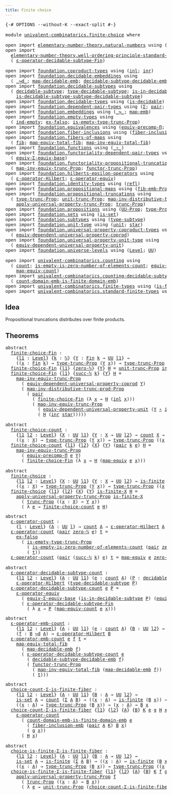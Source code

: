 ```yaml
---
title: Finite choice
---
```


<pre class="Agda"><a id="39" class="Symbol">{-#</a> <a id="43" class="Keyword">OPTIONS</a> <a id="51" class="Pragma">--without-K</a> <a id="63" class="Pragma">--exact-split</a> <a id="77" class="Symbol">#-}</a>

<a id="82" class="Keyword">module</a> <a id="89" href="univalent-combinatorics.finite-choice.html" class="Module">univalent-combinatorics.finite-choice</a> <a id="127" class="Keyword">where</a>

<a id="134" class="Keyword">open</a> <a id="139" class="Keyword">import</a> <a id="146" href="elementary-number-theory.natural-numbers.html" class="Module">elementary-number-theory.natural-numbers</a> <a id="187" class="Keyword">using</a> <a id="193" class="Symbol">(</a><a id="194" href="elementary-number-theory.natural-numbers.html#1444" class="Datatype">ℕ</a><a id="195" class="Symbol">;</a> <a id="197" href="elementary-number-theory.natural-numbers.html#1465" class="InductiveConstructor">zero-ℕ</a><a id="203" class="Symbol">;</a> <a id="205" href="elementary-number-theory.natural-numbers.html#1478" class="InductiveConstructor">succ-ℕ</a><a id="211" class="Symbol">)</a>
<a id="213" class="Keyword">open</a> <a id="218" class="Keyword">import</a>
  <a id="227" href="elementary-number-theory.well-ordering-principle-standard-finite-types.html" class="Module">elementary-number-theory.well-ordering-principle-standard-finite-types</a> <a id="298" class="Keyword">using</a>
  <a id="306" class="Symbol">(</a> <a id="308" href="elementary-number-theory.well-ordering-principle-standard-finite-types.html#8073" class="Function">ε-operator-decidable-subtype-Fin</a><a id="340" class="Symbol">)</a>

<a id="343" class="Keyword">open</a> <a id="348" class="Keyword">import</a> <a id="355" href="foundation.coproduct-types.html" class="Module">foundation.coproduct-types</a> <a id="382" class="Keyword">using</a> <a id="388" class="Symbol">(</a><a id="389" href="foundation.coproduct-types.html#1239" class="InductiveConstructor">inl</a><a id="392" class="Symbol">;</a> <a id="394" href="foundation.coproduct-types.html#1262" class="InductiveConstructor">inr</a><a id="397" class="Symbol">)</a>
<a id="399" class="Keyword">open</a> <a id="404" class="Keyword">import</a> <a id="411" href="foundation.decidable-embeddings.html" class="Module">foundation.decidable-embeddings</a> <a id="443" class="Keyword">using</a>
  <a id="451" class="Symbol">(</a> <a id="453" href="foundation.decidable-embeddings.html#3766" class="Function Operator">_↪d_</a><a id="457" class="Symbol">;</a> <a id="459" href="foundation.decidable-embeddings.html#3867" class="Function">map-decidable-emb</a><a id="476" class="Symbol">;</a> <a id="478" href="foundation.decidable-embeddings.html#6105" class="Function">decidable-subtype-decidable-emb</a><a id="509" class="Symbol">)</a>
<a id="511" class="Keyword">open</a> <a id="516" class="Keyword">import</a> <a id="523" href="foundation.decidable-subtypes.html" class="Module">foundation.decidable-subtypes</a> <a id="553" class="Keyword">using</a>
  <a id="561" class="Symbol">(</a> <a id="563" href="foundation.decidable-subtypes.html#1349" class="Function">decidable-subtype</a><a id="580" class="Symbol">;</a> <a id="582" href="foundation.decidable-subtypes.html#2337" class="Function">type-decidable-subtype</a><a id="604" class="Symbol">;</a> <a id="606" href="foundation.decidable-subtypes.html#1916" class="Function">is-in-decidable-subtype</a><a id="629" class="Symbol">;</a>
    <a id="635" href="foundation.decidable-subtypes.html#1717" class="Function">is-decidable-subtype-subtype-decidable-subtype</a><a id="681" class="Symbol">)</a>
<a id="683" class="Keyword">open</a> <a id="688" class="Keyword">import</a> <a id="695" href="foundation.decidable-types.html" class="Module">foundation.decidable-types</a> <a id="722" class="Keyword">using</a> <a id="728" class="Symbol">(</a><a id="729" href="foundation.decidable-types.html#1905" class="Function">is-decidable</a><a id="741" class="Symbol">)</a>
<a id="743" class="Keyword">open</a> <a id="748" class="Keyword">import</a> <a id="755" href="foundation.dependent-pair-types.html" class="Module">foundation.dependent-pair-types</a> <a id="787" class="Keyword">using</a> <a id="793" class="Symbol">(</a><a id="794" href="foundation-core.dependent-pair-types.html#502" class="Record">Σ</a><a id="795" class="Symbol">;</a> <a id="797" href="foundation-core.dependent-pair-types.html#575" class="InductiveConstructor">pair</a><a id="801" class="Symbol">;</a> <a id="803" href="foundation-core.dependent-pair-types.html#592" class="Field">pr1</a><a id="806" class="Symbol">;</a> <a id="808" href="foundation-core.dependent-pair-types.html#604" class="Field">pr2</a><a id="811" class="Symbol">)</a>
<a id="813" class="Keyword">open</a> <a id="818" class="Keyword">import</a> <a id="825" href="foundation.embeddings.html" class="Module">foundation.embeddings</a> <a id="847" class="Keyword">using</a> <a id="853" class="Symbol">(</a><a id="854" href="foundation-core.embeddings.html#1062" class="Function Operator">_↪_</a><a id="857" class="Symbol">;</a> <a id="859" href="foundation-core.embeddings.html#1205" class="Function">map-emb</a><a id="866" class="Symbol">)</a>
<a id="868" class="Keyword">open</a> <a id="873" class="Keyword">import</a> <a id="880" href="foundation.empty-types.html" class="Module">foundation.empty-types</a> <a id="903" class="Keyword">using</a>
  <a id="911" class="Symbol">(</a> <a id="913" href="foundation-core.empty-types.html#1068" class="Function">ind-empty</a><a id="922" class="Symbol">;</a> <a id="924" href="foundation-core.empty-types.html#1147" class="Function">ex-falso</a><a id="932" class="Symbol">;</a> <a id="934" href="foundation.empty-types.html#2073" class="Function">is-empty-type-trunc-Prop</a><a id="958" class="Symbol">)</a>
<a id="960" class="Keyword">open</a> <a id="965" class="Keyword">import</a> <a id="972" href="foundation.equivalences.html" class="Module">foundation.equivalences</a> <a id="996" class="Keyword">using</a> <a id="1002" class="Symbol">(</a><a id="1003" href="foundation.equivalences.html#7302" class="Function">equiv-precomp-Π</a><a id="1018" class="Symbol">;</a> <a id="1020" href="foundation-core.equivalences.html#1807" class="Function">map-equiv</a><a id="1029" class="Symbol">)</a>
<a id="1031" class="Keyword">open</a> <a id="1036" class="Keyword">import</a> <a id="1043" href="foundation.fiber-inclusions.html" class="Module">foundation.fiber-inclusions</a> <a id="1071" class="Keyword">using</a> <a id="1077" class="Symbol">(</a><a id="1078" href="foundation.fiber-inclusions.html#4045" class="Function">fiber-inclusion-emb</a><a id="1097" class="Symbol">)</a>
<a id="1099" class="Keyword">open</a> <a id="1104" class="Keyword">import</a> <a id="1111" href="foundation.fibers-of-maps.html" class="Module">foundation.fibers-of-maps</a> <a id="1137" class="Keyword">using</a>
  <a id="1145" class="Symbol">(</a> <a id="1147" href="foundation-core.fibers-of-maps.html#928" class="Function">fib</a><a id="1150" class="Symbol">;</a> <a id="1152" href="foundation-core.fibers-of-maps.html#4176" class="Function">map-equiv-total-fib</a><a id="1171" class="Symbol">;</a> <a id="1173" href="foundation-core.fibers-of-maps.html#4376" class="Function">map-inv-equiv-total-fib</a><a id="1196" class="Symbol">)</a>
<a id="1198" class="Keyword">open</a> <a id="1203" class="Keyword">import</a> <a id="1210" href="foundation.functions.html" class="Module">foundation.functions</a> <a id="1231" class="Keyword">using</a> <a id="1237" class="Symbol">(</a><a id="1238" href="foundation-core.functions.html#407" class="Function Operator">_∘_</a><a id="1241" class="Symbol">)</a>
<a id="1243" class="Keyword">open</a> <a id="1248" class="Keyword">import</a> <a id="1255" href="foundation.functoriality-dependent-pair-types.html" class="Module">foundation.functoriality-dependent-pair-types</a> <a id="1301" class="Keyword">using</a>
  <a id="1309" class="Symbol">(</a> <a id="1311" href="foundation-core.functoriality-dependent-pair-types.html#9501" class="Function">equiv-Σ-equiv-base</a><a id="1329" class="Symbol">)</a>
<a id="1331" class="Keyword">open</a> <a id="1336" class="Keyword">import</a> <a id="1343" href="foundation.functoriality-propositional-truncation.html" class="Module">foundation.functoriality-propositional-truncation</a> <a id="1393" class="Keyword">using</a>
  <a id="1401" class="Symbol">(</a> <a id="1403" href="foundation.functoriality-propositional-truncation.html#3489" class="Function">map-inv-equiv-trunc-Prop</a><a id="1427" class="Symbol">;</a> <a id="1429" href="foundation.functoriality-propositional-truncation.html#1451" class="Function">functor-trunc-Prop</a><a id="1447" class="Symbol">)</a>
<a id="1449" class="Keyword">open</a> <a id="1454" class="Keyword">import</a> <a id="1461" href="foundation.hilberts-epsilon-operators.html" class="Module">foundation.hilberts-epsilon-operators</a> <a id="1499" class="Keyword">using</a>
  <a id="1507" class="Symbol">(</a> <a id="1509" href="foundation.hilberts-epsilon-operators.html#679" class="Function">ε-operator-Hilbert</a><a id="1527" class="Symbol">;</a> <a id="1529" href="foundation.hilberts-epsilon-operators.html#875" class="Function">ε-operator-equiv</a><a id="1545" class="Symbol">)</a>
<a id="1547" class="Keyword">open</a> <a id="1552" class="Keyword">import</a> <a id="1559" href="foundation.identity-types.html" class="Module">foundation.identity-types</a> <a id="1585" class="Keyword">using</a> <a id="1591" class="Symbol">(</a><a id="1592" href="foundation-core.identity-types.html#694" class="InductiveConstructor">refl</a><a id="1596" class="Symbol">)</a>
<a id="1598" class="Keyword">open</a> <a id="1603" class="Keyword">import</a> <a id="1610" href="foundation.propositional-maps.html" class="Module">foundation.propositional-maps</a> <a id="1640" class="Keyword">using</a> <a id="1646" class="Symbol">(</a><a id="1647" href="foundation-core.propositional-maps.html#2460" class="Function">fib-emb-Prop</a><a id="1659" class="Symbol">)</a>
<a id="1661" class="Keyword">open</a> <a id="1666" class="Keyword">import</a> <a id="1673" href="foundation.propositional-truncations.html" class="Module">foundation.propositional-truncations</a> <a id="1710" class="Keyword">using</a>
  <a id="1718" class="Symbol">(</a> <a id="1720" href="foundation.propositional-truncations.html#2012" class="Function">type-trunc-Prop</a><a id="1735" class="Symbol">;</a> <a id="1737" href="foundation.propositional-truncations.html#2096" class="Function">unit-trunc-Prop</a><a id="1752" class="Symbol">;</a> <a id="1754" href="foundation.propositional-truncations.html#9561" class="Function">map-inv-distributive-trunc-prod-Prop</a><a id="1790" class="Symbol">;</a>
    <a id="1796" href="foundation.propositional-truncations.html#5581" class="Function">apply-universal-property-trunc-Prop</a><a id="1831" class="Symbol">;</a> <a id="1833" href="foundation.propositional-truncations.html#2510" class="Function">trunc-Prop</a><a id="1843" class="Symbol">)</a>
<a id="1845" class="Keyword">open</a> <a id="1850" class="Keyword">import</a> <a id="1857" href="foundation.propositions.html" class="Module">foundation.propositions</a> <a id="1881" class="Keyword">using</a> <a id="1887" class="Symbol">(</a><a id="1888" href="foundation-core.propositions.html#1322" class="Function">UU-Prop</a><a id="1895" class="Symbol">;</a> <a id="1897" href="foundation-core.propositions.html#1424" class="Function">type-Prop</a><a id="1906" class="Symbol">)</a>
<a id="1908" class="Keyword">open</a> <a id="1913" class="Keyword">import</a> <a id="1920" href="foundation.sets.html" class="Module">foundation.sets</a> <a id="1936" class="Keyword">using</a> <a id="1942" class="Symbol">(</a><a id="1943" href="foundation-core.sets.html#1099" class="Function">is-set</a><a id="1949" class="Symbol">)</a>
<a id="1951" class="Keyword">open</a> <a id="1956" class="Keyword">import</a> <a id="1963" href="foundation.subtypes.html" class="Module">foundation.subtypes</a> <a id="1983" class="Keyword">using</a> <a id="1989" class="Symbol">(</a><a id="1990" href="foundation-core.subtypes.html#2541" class="Function">type-subtype</a><a id="2002" class="Symbol">)</a>
<a id="2004" class="Keyword">open</a> <a id="2009" class="Keyword">import</a> <a id="2016" href="foundation.unit-type.html" class="Module">foundation.unit-type</a> <a id="2037" class="Keyword">using</a> <a id="2043" class="Symbol">(</a><a id="2044" href="foundation.unit-type.html#975" class="Datatype">unit</a><a id="2048" class="Symbol">;</a> <a id="2050" href="foundation.unit-type.html#999" class="InductiveConstructor">star</a><a id="2054" class="Symbol">)</a>
<a id="2056" class="Keyword">open</a> <a id="2061" class="Keyword">import</a> <a id="2068" href="foundation.universal-property-coproduct-types.html" class="Module">foundation.universal-property-coproduct-types</a> <a id="2114" class="Keyword">using</a>
  <a id="2122" class="Symbol">(</a> <a id="2124" href="foundation.universal-property-coproduct-types.html#1636" class="Function">equiv-dependent-universal-property-coprod</a><a id="2165" class="Symbol">)</a>
<a id="2167" class="Keyword">open</a> <a id="2172" class="Keyword">import</a> <a id="2179" href="foundation.universal-property-unit-type.html" class="Module">foundation.universal-property-unit-type</a> <a id="2219" class="Keyword">using</a>
  <a id="2227" class="Symbol">(</a> <a id="2229" href="foundation.universal-property-unit-type.html#1728" class="Function">equiv-dependent-universal-property-unit</a><a id="2268" class="Symbol">)</a>
<a id="2270" class="Keyword">open</a> <a id="2275" class="Keyword">import</a> <a id="2282" href="foundation.universe-levels.html" class="Module">foundation.universe-levels</a> <a id="2309" class="Keyword">using</a> <a id="2315" class="Symbol">(</a><a id="2316" href="Agda.Primitive.html#597" class="Postulate">Level</a><a id="2321" class="Symbol">;</a> <a id="2323" href="foundation-core.universe-levels.html#222" class="Primitive">UU</a><a id="2325" class="Symbol">)</a>

<a id="2328" class="Keyword">open</a> <a id="2333" class="Keyword">import</a> <a id="2340" href="univalent-combinatorics.counting.html" class="Module">univalent-combinatorics.counting</a> <a id="2373" class="Keyword">using</a>
  <a id="2381" class="Symbol">(</a> <a id="2383" href="univalent-combinatorics.counting.html#1759" class="Function">count</a><a id="2388" class="Symbol">;</a> <a id="2390" href="univalent-combinatorics.counting.html#3739" class="Function">is-empty-is-zero-number-of-elements-count</a><a id="2431" class="Symbol">;</a> <a id="2433" href="univalent-combinatorics.counting.html#1956" class="Function">equiv-count</a><a id="2444" class="Symbol">;</a>
    <a id="2450" href="univalent-combinatorics.counting.html#2030" class="Function">map-equiv-count</a><a id="2465" class="Symbol">)</a>
<a id="2467" class="Keyword">open</a> <a id="2472" class="Keyword">import</a> <a id="2479" href="univalent-combinatorics.counting-decidable-subtypes.html" class="Module">univalent-combinatorics.counting-decidable-subtypes</a> <a id="2531" class="Keyword">using</a>
  <a id="2539" class="Symbol">(</a> <a id="2541" href="univalent-combinatorics.counting-decidable-subtypes.html#6606" class="Function">count-domain-emb-is-finite-domain-emb</a><a id="2578" class="Symbol">)</a>
<a id="2580" class="Keyword">open</a> <a id="2585" class="Keyword">import</a> <a id="2592" href="univalent-combinatorics.finite-types.html" class="Module">univalent-combinatorics.finite-types</a> <a id="2629" class="Keyword">using</a> <a id="2635" class="Symbol">(</a><a id="2636" href="univalent-combinatorics.finite-types.html#3664" class="Function">is-finite</a><a id="2645" class="Symbol">)</a>
<a id="2647" class="Keyword">open</a> <a id="2652" class="Keyword">import</a> <a id="2659" href="univalent-combinatorics.standard-finite-types.html" class="Module">univalent-combinatorics.standard-finite-types</a> <a id="2705" class="Keyword">using</a> <a id="2711" class="Symbol">(</a><a id="2712" href="univalent-combinatorics.standard-finite-types.html#2085" class="Function">Fin</a><a id="2715" class="Symbol">;</a> <a id="2717" href="univalent-combinatorics.standard-finite-types.html#7019" class="Function">zero-Fin</a><a id="2725" class="Symbol">)</a>
</pre>
## Idea

Propositional truncations distributes over finite products.

## Theorems

<pre class="Agda"><a id="2823" class="Keyword">abstract</a>
  <a id="finite-choice-Fin"></a><a id="2834" href="univalent-combinatorics.finite-choice.html#2834" class="Function">finite-choice-Fin</a> <a id="2852" class="Symbol">:</a>
    <a id="2858" class="Symbol">{</a><a id="2859" href="univalent-combinatorics.finite-choice.html#2859" class="Bound">l1</a> <a id="2862" class="Symbol">:</a> <a id="2864" href="Agda.Primitive.html#597" class="Postulate">Level</a><a id="2869" class="Symbol">}</a> <a id="2871" class="Symbol">{</a><a id="2872" href="univalent-combinatorics.finite-choice.html#2872" class="Bound">k</a> <a id="2874" class="Symbol">:</a> <a id="2876" href="elementary-number-theory.natural-numbers.html#1444" class="Datatype">ℕ</a><a id="2877" class="Symbol">}</a> <a id="2879" class="Symbol">{</a><a id="2880" href="univalent-combinatorics.finite-choice.html#2880" class="Bound">Y</a> <a id="2882" class="Symbol">:</a> <a id="2884" href="univalent-combinatorics.standard-finite-types.html#2085" class="Function">Fin</a> <a id="2888" href="univalent-combinatorics.finite-choice.html#2872" class="Bound">k</a> <a id="2890" class="Symbol">→</a> <a id="2892" href="foundation-core.universe-levels.html#222" class="Primitive">UU</a> <a id="2895" href="univalent-combinatorics.finite-choice.html#2859" class="Bound">l1</a><a id="2897" class="Symbol">}</a> <a id="2899" class="Symbol">→</a>
    <a id="2905" class="Symbol">((</a><a id="2907" href="univalent-combinatorics.finite-choice.html#2907" class="Bound">x</a> <a id="2909" class="Symbol">:</a> <a id="2911" href="univalent-combinatorics.standard-finite-types.html#2085" class="Function">Fin</a> <a id="2915" href="univalent-combinatorics.finite-choice.html#2872" class="Bound">k</a><a id="2916" class="Symbol">)</a> <a id="2918" class="Symbol">→</a> <a id="2920" href="foundation.propositional-truncations.html#2012" class="Function">type-trunc-Prop</a> <a id="2936" class="Symbol">(</a><a id="2937" href="univalent-combinatorics.finite-choice.html#2880" class="Bound">Y</a> <a id="2939" href="univalent-combinatorics.finite-choice.html#2907" class="Bound">x</a><a id="2940" class="Symbol">))</a> <a id="2943" class="Symbol">→</a> <a id="2945" href="foundation.propositional-truncations.html#2012" class="Function">type-trunc-Prop</a> <a id="2961" class="Symbol">((</a><a id="2963" href="univalent-combinatorics.finite-choice.html#2963" class="Bound">x</a> <a id="2965" class="Symbol">:</a> <a id="2967" href="univalent-combinatorics.standard-finite-types.html#2085" class="Function">Fin</a> <a id="2971" href="univalent-combinatorics.finite-choice.html#2872" class="Bound">k</a><a id="2972" class="Symbol">)</a> <a id="2974" class="Symbol">→</a> <a id="2976" href="univalent-combinatorics.finite-choice.html#2880" class="Bound">Y</a> <a id="2978" href="univalent-combinatorics.finite-choice.html#2963" class="Bound">x</a><a id="2979" class="Symbol">)</a>
  <a id="2983" href="univalent-combinatorics.finite-choice.html#2834" class="Function">finite-choice-Fin</a> <a id="3001" class="Symbol">{</a><a id="3002" href="univalent-combinatorics.finite-choice.html#3002" class="Bound">l1</a><a id="3004" class="Symbol">}</a> <a id="3006" class="Symbol">{</a><a id="3007" href="elementary-number-theory.natural-numbers.html#1465" class="InductiveConstructor">zero-ℕ</a><a id="3013" class="Symbol">}</a> <a id="3015" class="Symbol">{</a><a id="3016" href="univalent-combinatorics.finite-choice.html#3016" class="Bound">Y</a><a id="3017" class="Symbol">}</a> <a id="3019" href="univalent-combinatorics.finite-choice.html#3019" class="Bound">H</a> <a id="3021" class="Symbol">=</a> <a id="3023" href="foundation.propositional-truncations.html#2096" class="Function">unit-trunc-Prop</a> <a id="3039" href="foundation-core.empty-types.html#1068" class="Function">ind-empty</a>
  <a id="3051" href="univalent-combinatorics.finite-choice.html#2834" class="Function">finite-choice-Fin</a> <a id="3069" class="Symbol">{</a><a id="3070" href="univalent-combinatorics.finite-choice.html#3070" class="Bound">l1</a><a id="3072" class="Symbol">}</a> <a id="3074" class="Symbol">{</a><a id="3075" href="elementary-number-theory.natural-numbers.html#1478" class="InductiveConstructor">succ-ℕ</a> <a id="3082" href="univalent-combinatorics.finite-choice.html#3082" class="Bound">k</a><a id="3083" class="Symbol">}</a> <a id="3085" class="Symbol">{</a><a id="3086" href="univalent-combinatorics.finite-choice.html#3086" class="Bound">Y</a><a id="3087" class="Symbol">}</a> <a id="3089" href="univalent-combinatorics.finite-choice.html#3089" class="Bound">H</a> <a id="3091" class="Symbol">=</a>
    <a id="3097" href="foundation.functoriality-propositional-truncation.html#3489" class="Function">map-inv-equiv-trunc-Prop</a>
      <a id="3128" class="Symbol">(</a> <a id="3130" href="foundation.universal-property-coproduct-types.html#1636" class="Function">equiv-dependent-universal-property-coprod</a> <a id="3172" href="univalent-combinatorics.finite-choice.html#3086" class="Bound">Y</a><a id="3173" class="Symbol">)</a>
      <a id="3181" class="Symbol">(</a> <a id="3183" href="foundation.propositional-truncations.html#9561" class="Function">map-inv-distributive-trunc-prod-Prop</a>
        <a id="3228" class="Symbol">(</a> <a id="3230" href="foundation-core.dependent-pair-types.html#575" class="InductiveConstructor">pair</a>
          <a id="3245" class="Symbol">(</a> <a id="3247" href="univalent-combinatorics.finite-choice.html#2834" class="Function">finite-choice-Fin</a> <a id="3265" class="Symbol">(λ</a> <a id="3268" href="univalent-combinatorics.finite-choice.html#3268" class="Bound">x</a> <a id="3270" class="Symbol">→</a> <a id="3272" href="univalent-combinatorics.finite-choice.html#3089" class="Bound">H</a> <a id="3274" class="Symbol">(</a><a id="3275" href="foundation.coproduct-types.html#1239" class="InductiveConstructor">inl</a> <a id="3279" href="univalent-combinatorics.finite-choice.html#3268" class="Bound">x</a><a id="3280" class="Symbol">)))</a>
          <a id="3294" class="Symbol">(</a> <a id="3296" href="foundation.functoriality-propositional-truncation.html#3489" class="Function">map-inv-equiv-trunc-Prop</a>
            <a id="3333" class="Symbol">(</a> <a id="3335" href="foundation.universal-property-unit-type.html#1728" class="Function">equiv-dependent-universal-property-unit</a> <a id="3375" class="Symbol">(</a><a id="3376" href="univalent-combinatorics.finite-choice.html#3086" class="Bound">Y</a> <a id="3378" href="foundation-core.functions.html#407" class="Function Operator">∘</a> <a id="3380" href="foundation.coproduct-types.html#1262" class="InductiveConstructor">inr</a><a id="3383" class="Symbol">))</a>
            <a id="3398" class="Symbol">(</a> <a id="3400" href="univalent-combinatorics.finite-choice.html#3089" class="Bound">H</a> <a id="3402" class="Symbol">(</a><a id="3403" href="foundation.coproduct-types.html#1262" class="InductiveConstructor">inr</a> <a id="3407" href="foundation.unit-type.html#999" class="InductiveConstructor">star</a><a id="3411" class="Symbol">)))))</a>

<a id="3418" class="Keyword">abstract</a>
  <a id="finite-choice-count"></a><a id="3429" href="univalent-combinatorics.finite-choice.html#3429" class="Function">finite-choice-count</a> <a id="3449" class="Symbol">:</a>
    <a id="3455" class="Symbol">{</a><a id="3456" href="univalent-combinatorics.finite-choice.html#3456" class="Bound">l1</a> <a id="3459" href="univalent-combinatorics.finite-choice.html#3459" class="Bound">l2</a> <a id="3462" class="Symbol">:</a> <a id="3464" href="Agda.Primitive.html#597" class="Postulate">Level</a><a id="3469" class="Symbol">}</a> <a id="3471" class="Symbol">{</a><a id="3472" href="univalent-combinatorics.finite-choice.html#3472" class="Bound">X</a> <a id="3474" class="Symbol">:</a> <a id="3476" href="foundation-core.universe-levels.html#222" class="Primitive">UU</a> <a id="3479" href="univalent-combinatorics.finite-choice.html#3456" class="Bound">l1</a><a id="3481" class="Symbol">}</a> <a id="3483" class="Symbol">{</a><a id="3484" href="univalent-combinatorics.finite-choice.html#3484" class="Bound">Y</a> <a id="3486" class="Symbol">:</a> <a id="3488" href="univalent-combinatorics.finite-choice.html#3472" class="Bound">X</a> <a id="3490" class="Symbol">→</a> <a id="3492" href="foundation-core.universe-levels.html#222" class="Primitive">UU</a> <a id="3495" href="univalent-combinatorics.finite-choice.html#3459" class="Bound">l2</a><a id="3497" class="Symbol">}</a> <a id="3499" class="Symbol">→</a> <a id="3501" href="univalent-combinatorics.counting.html#1759" class="Function">count</a> <a id="3507" href="univalent-combinatorics.finite-choice.html#3472" class="Bound">X</a> <a id="3509" class="Symbol">→</a>
    <a id="3515" class="Symbol">((</a><a id="3517" href="univalent-combinatorics.finite-choice.html#3517" class="Bound">x</a> <a id="3519" class="Symbol">:</a> <a id="3521" href="univalent-combinatorics.finite-choice.html#3472" class="Bound">X</a><a id="3522" class="Symbol">)</a> <a id="3524" class="Symbol">→</a> <a id="3526" href="foundation.propositional-truncations.html#2012" class="Function">type-trunc-Prop</a> <a id="3542" class="Symbol">(</a><a id="3543" href="univalent-combinatorics.finite-choice.html#3484" class="Bound">Y</a> <a id="3545" href="univalent-combinatorics.finite-choice.html#3517" class="Bound">x</a><a id="3546" class="Symbol">))</a> <a id="3549" class="Symbol">→</a> <a id="3551" href="foundation.propositional-truncations.html#2012" class="Function">type-trunc-Prop</a> <a id="3567" class="Symbol">((</a><a id="3569" href="univalent-combinatorics.finite-choice.html#3569" class="Bound">x</a> <a id="3571" class="Symbol">:</a> <a id="3573" href="univalent-combinatorics.finite-choice.html#3472" class="Bound">X</a><a id="3574" class="Symbol">)</a> <a id="3576" class="Symbol">→</a> <a id="3578" href="univalent-combinatorics.finite-choice.html#3484" class="Bound">Y</a> <a id="3580" href="univalent-combinatorics.finite-choice.html#3569" class="Bound">x</a><a id="3581" class="Symbol">)</a>
  <a id="3585" href="univalent-combinatorics.finite-choice.html#3429" class="Function">finite-choice-count</a> <a id="3605" class="Symbol">{</a><a id="3606" href="univalent-combinatorics.finite-choice.html#3606" class="Bound">l1</a><a id="3608" class="Symbol">}</a> <a id="3610" class="Symbol">{</a><a id="3611" href="univalent-combinatorics.finite-choice.html#3611" class="Bound">l2</a><a id="3613" class="Symbol">}</a> <a id="3615" class="Symbol">{</a><a id="3616" href="univalent-combinatorics.finite-choice.html#3616" class="Bound">X</a><a id="3617" class="Symbol">}</a> <a id="3619" class="Symbol">{</a><a id="3620" href="univalent-combinatorics.finite-choice.html#3620" class="Bound">Y</a><a id="3621" class="Symbol">}</a> <a id="3623" class="Symbol">(</a><a id="3624" href="foundation-core.dependent-pair-types.html#575" class="InductiveConstructor">pair</a> <a id="3629" href="univalent-combinatorics.finite-choice.html#3629" class="Bound">k</a> <a id="3631" href="univalent-combinatorics.finite-choice.html#3631" class="Bound">e</a><a id="3632" class="Symbol">)</a> <a id="3634" href="univalent-combinatorics.finite-choice.html#3634" class="Bound">H</a> <a id="3636" class="Symbol">=</a>
    <a id="3642" href="foundation.functoriality-propositional-truncation.html#3489" class="Function">map-inv-equiv-trunc-Prop</a>
      <a id="3673" class="Symbol">(</a> <a id="3675" href="foundation.equivalences.html#7302" class="Function">equiv-precomp-Π</a> <a id="3691" href="univalent-combinatorics.finite-choice.html#3631" class="Bound">e</a> <a id="3693" href="univalent-combinatorics.finite-choice.html#3620" class="Bound">Y</a><a id="3694" class="Symbol">)</a>
      <a id="3702" class="Symbol">(</a> <a id="3704" href="univalent-combinatorics.finite-choice.html#2834" class="Function">finite-choice-Fin</a> <a id="3722" class="Symbol">(λ</a> <a id="3725" href="univalent-combinatorics.finite-choice.html#3725" class="Bound">x</a> <a id="3727" class="Symbol">→</a> <a id="3729" href="univalent-combinatorics.finite-choice.html#3634" class="Bound">H</a> <a id="3731" class="Symbol">(</a><a id="3732" href="foundation-core.equivalences.html#1807" class="Function">map-equiv</a> <a id="3742" href="univalent-combinatorics.finite-choice.html#3631" class="Bound">e</a> <a id="3744" href="univalent-combinatorics.finite-choice.html#3725" class="Bound">x</a><a id="3745" class="Symbol">)))</a>

<a id="3750" class="Keyword">abstract</a>
  <a id="finite-choice"></a><a id="3761" href="univalent-combinatorics.finite-choice.html#3761" class="Function">finite-choice</a> <a id="3775" class="Symbol">:</a>
    <a id="3781" class="Symbol">{</a><a id="3782" href="univalent-combinatorics.finite-choice.html#3782" class="Bound">l1</a> <a id="3785" href="univalent-combinatorics.finite-choice.html#3785" class="Bound">l2</a> <a id="3788" class="Symbol">:</a> <a id="3790" href="Agda.Primitive.html#597" class="Postulate">Level</a><a id="3795" class="Symbol">}</a> <a id="3797" class="Symbol">{</a><a id="3798" href="univalent-combinatorics.finite-choice.html#3798" class="Bound">X</a> <a id="3800" class="Symbol">:</a> <a id="3802" href="foundation-core.universe-levels.html#222" class="Primitive">UU</a> <a id="3805" href="univalent-combinatorics.finite-choice.html#3782" class="Bound">l1</a><a id="3807" class="Symbol">}</a> <a id="3809" class="Symbol">{</a><a id="3810" href="univalent-combinatorics.finite-choice.html#3810" class="Bound">Y</a> <a id="3812" class="Symbol">:</a> <a id="3814" href="univalent-combinatorics.finite-choice.html#3798" class="Bound">X</a> <a id="3816" class="Symbol">→</a> <a id="3818" href="foundation-core.universe-levels.html#222" class="Primitive">UU</a> <a id="3821" href="univalent-combinatorics.finite-choice.html#3785" class="Bound">l2</a><a id="3823" class="Symbol">}</a> <a id="3825" class="Symbol">→</a> <a id="3827" href="univalent-combinatorics.finite-types.html#3664" class="Function">is-finite</a> <a id="3837" href="univalent-combinatorics.finite-choice.html#3798" class="Bound">X</a> <a id="3839" class="Symbol">→</a>
    <a id="3845" class="Symbol">((</a><a id="3847" href="univalent-combinatorics.finite-choice.html#3847" class="Bound">x</a> <a id="3849" class="Symbol">:</a> <a id="3851" href="univalent-combinatorics.finite-choice.html#3798" class="Bound">X</a><a id="3852" class="Symbol">)</a> <a id="3854" class="Symbol">→</a> <a id="3856" href="foundation.propositional-truncations.html#2012" class="Function">type-trunc-Prop</a> <a id="3872" class="Symbol">(</a><a id="3873" href="univalent-combinatorics.finite-choice.html#3810" class="Bound">Y</a> <a id="3875" href="univalent-combinatorics.finite-choice.html#3847" class="Bound">x</a><a id="3876" class="Symbol">))</a> <a id="3879" class="Symbol">→</a> <a id="3881" href="foundation.propositional-truncations.html#2012" class="Function">type-trunc-Prop</a> <a id="3897" class="Symbol">((</a><a id="3899" href="univalent-combinatorics.finite-choice.html#3899" class="Bound">x</a> <a id="3901" class="Symbol">:</a> <a id="3903" href="univalent-combinatorics.finite-choice.html#3798" class="Bound">X</a><a id="3904" class="Symbol">)</a> <a id="3906" class="Symbol">→</a> <a id="3908" href="univalent-combinatorics.finite-choice.html#3810" class="Bound">Y</a> <a id="3910" href="univalent-combinatorics.finite-choice.html#3899" class="Bound">x</a><a id="3911" class="Symbol">)</a>
  <a id="3915" href="univalent-combinatorics.finite-choice.html#3761" class="Function">finite-choice</a> <a id="3929" class="Symbol">{</a><a id="3930" href="univalent-combinatorics.finite-choice.html#3930" class="Bound">l1</a><a id="3932" class="Symbol">}</a> <a id="3934" class="Symbol">{</a><a id="3935" href="univalent-combinatorics.finite-choice.html#3935" class="Bound">l2</a><a id="3937" class="Symbol">}</a> <a id="3939" class="Symbol">{</a><a id="3940" href="univalent-combinatorics.finite-choice.html#3940" class="Bound">X</a><a id="3941" class="Symbol">}</a> <a id="3943" class="Symbol">{</a><a id="3944" href="univalent-combinatorics.finite-choice.html#3944" class="Bound">Y</a><a id="3945" class="Symbol">}</a> <a id="3947" href="univalent-combinatorics.finite-choice.html#3947" class="Bound">is-finite-X</a> <a id="3959" href="univalent-combinatorics.finite-choice.html#3959" class="Bound">H</a> <a id="3961" class="Symbol">=</a>
    <a id="3967" href="foundation.propositional-truncations.html#5581" class="Function">apply-universal-property-trunc-Prop</a> <a id="4003" href="univalent-combinatorics.finite-choice.html#3947" class="Bound">is-finite-X</a>
      <a id="4021" class="Symbol">(</a> <a id="4023" href="foundation.propositional-truncations.html#2510" class="Function">trunc-Prop</a> <a id="4034" class="Symbol">((</a><a id="4036" href="univalent-combinatorics.finite-choice.html#4036" class="Bound">x</a> <a id="4038" class="Symbol">:</a> <a id="4040" href="univalent-combinatorics.finite-choice.html#3940" class="Bound">X</a><a id="4041" class="Symbol">)</a> <a id="4043" class="Symbol">→</a> <a id="4045" href="univalent-combinatorics.finite-choice.html#3944" class="Bound">Y</a> <a id="4047" href="univalent-combinatorics.finite-choice.html#4036" class="Bound">x</a><a id="4048" class="Symbol">))</a>
      <a id="4057" class="Symbol">(</a> <a id="4059" class="Symbol">λ</a> <a id="4061" href="univalent-combinatorics.finite-choice.html#4061" class="Bound">e</a> <a id="4063" class="Symbol">→</a> <a id="4065" href="univalent-combinatorics.finite-choice.html#3429" class="Function">finite-choice-count</a> <a id="4085" href="univalent-combinatorics.finite-choice.html#4061" class="Bound">e</a> <a id="4087" href="univalent-combinatorics.finite-choice.html#3959" class="Bound">H</a><a id="4088" class="Symbol">)</a>
</pre>
<pre class="Agda"><a id="4103" class="Keyword">abstract</a>
  <a id="ε-operator-count"></a><a id="4114" href="univalent-combinatorics.finite-choice.html#4114" class="Function">ε-operator-count</a> <a id="4131" class="Symbol">:</a>
    <a id="4137" class="Symbol">{</a><a id="4138" href="univalent-combinatorics.finite-choice.html#4138" class="Bound">l</a> <a id="4140" class="Symbol">:</a> <a id="4142" href="Agda.Primitive.html#597" class="Postulate">Level</a><a id="4147" class="Symbol">}</a> <a id="4149" class="Symbol">{</a><a id="4150" href="univalent-combinatorics.finite-choice.html#4150" class="Bound">A</a> <a id="4152" class="Symbol">:</a> <a id="4154" href="foundation-core.universe-levels.html#222" class="Primitive">UU</a> <a id="4157" href="univalent-combinatorics.finite-choice.html#4138" class="Bound">l</a><a id="4158" class="Symbol">}</a> <a id="4160" class="Symbol">→</a> <a id="4162" href="univalent-combinatorics.counting.html#1759" class="Function">count</a> <a id="4168" href="univalent-combinatorics.finite-choice.html#4150" class="Bound">A</a> <a id="4170" class="Symbol">→</a> <a id="4172" href="foundation.hilberts-epsilon-operators.html#679" class="Function">ε-operator-Hilbert</a> <a id="4191" href="univalent-combinatorics.finite-choice.html#4150" class="Bound">A</a>
  <a id="4195" href="univalent-combinatorics.finite-choice.html#4114" class="Function">ε-operator-count</a> <a id="4212" class="Symbol">(</a><a id="4213" href="foundation-core.dependent-pair-types.html#575" class="InductiveConstructor">pair</a> <a id="4218" href="elementary-number-theory.natural-numbers.html#1465" class="InductiveConstructor">zero-ℕ</a> <a id="4225" href="univalent-combinatorics.finite-choice.html#4225" class="Bound">e</a><a id="4226" class="Symbol">)</a> <a id="4228" href="univalent-combinatorics.finite-choice.html#4228" class="Bound">t</a> <a id="4230" class="Symbol">=</a>
    <a id="4236" href="foundation-core.empty-types.html#1147" class="Function">ex-falso</a>
      <a id="4251" class="Symbol">(</a> <a id="4253" href="foundation.empty-types.html#2073" class="Function">is-empty-type-trunc-Prop</a>
        <a id="4286" class="Symbol">(</a> <a id="4288" href="univalent-combinatorics.counting.html#3739" class="Function">is-empty-is-zero-number-of-elements-count</a> <a id="4330" class="Symbol">(</a><a id="4331" href="foundation-core.dependent-pair-types.html#575" class="InductiveConstructor">pair</a> <a id="4336" href="elementary-number-theory.natural-numbers.html#1465" class="InductiveConstructor">zero-ℕ</a> <a id="4343" href="univalent-combinatorics.finite-choice.html#4225" class="Bound">e</a><a id="4344" class="Symbol">)</a> <a id="4346" href="foundation-core.identity-types.html#694" class="InductiveConstructor">refl</a><a id="4350" class="Symbol">)</a>
        <a id="4360" class="Symbol">(</a> <a id="4362" href="univalent-combinatorics.finite-choice.html#4228" class="Bound">t</a><a id="4363" class="Symbol">))</a>
  <a id="4368" href="univalent-combinatorics.finite-choice.html#4114" class="Function">ε-operator-count</a> <a id="4385" class="Symbol">(</a><a id="4386" href="foundation-core.dependent-pair-types.html#575" class="InductiveConstructor">pair</a> <a id="4391" class="Symbol">(</a><a id="4392" href="elementary-number-theory.natural-numbers.html#1478" class="InductiveConstructor">succ-ℕ</a> <a id="4399" href="univalent-combinatorics.finite-choice.html#4399" class="Bound">k</a><a id="4400" class="Symbol">)</a> <a id="4402" href="univalent-combinatorics.finite-choice.html#4402" class="Bound">e</a><a id="4403" class="Symbol">)</a> <a id="4405" href="univalent-combinatorics.finite-choice.html#4405" class="Bound">t</a> <a id="4407" class="Symbol">=</a> <a id="4409" href="foundation-core.equivalences.html#1807" class="Function">map-equiv</a> <a id="4419" href="univalent-combinatorics.finite-choice.html#4402" class="Bound">e</a> <a id="4421" href="univalent-combinatorics.standard-finite-types.html#7019" class="Function">zero-Fin</a>

<a id="4431" class="Keyword">abstract</a>
  <a id="ε-operator-decidable-subtype-count"></a><a id="4442" href="univalent-combinatorics.finite-choice.html#4442" class="Function">ε-operator-decidable-subtype-count</a> <a id="4477" class="Symbol">:</a>
    <a id="4483" class="Symbol">{</a><a id="4484" href="univalent-combinatorics.finite-choice.html#4484" class="Bound">l1</a> <a id="4487" href="univalent-combinatorics.finite-choice.html#4487" class="Bound">l2</a> <a id="4490" class="Symbol">:</a> <a id="4492" href="Agda.Primitive.html#597" class="Postulate">Level</a><a id="4497" class="Symbol">}</a> <a id="4499" class="Symbol">{</a><a id="4500" href="univalent-combinatorics.finite-choice.html#4500" class="Bound">A</a> <a id="4502" class="Symbol">:</a> <a id="4504" href="foundation-core.universe-levels.html#222" class="Primitive">UU</a> <a id="4507" href="univalent-combinatorics.finite-choice.html#4484" class="Bound">l1</a><a id="4509" class="Symbol">}</a> <a id="4511" class="Symbol">(</a><a id="4512" href="univalent-combinatorics.finite-choice.html#4512" class="Bound">e</a> <a id="4514" class="Symbol">:</a> <a id="4516" href="univalent-combinatorics.counting.html#1759" class="Function">count</a> <a id="4522" href="univalent-combinatorics.finite-choice.html#4500" class="Bound">A</a><a id="4523" class="Symbol">)</a> <a id="4525" class="Symbol">(</a><a id="4526" href="univalent-combinatorics.finite-choice.html#4526" class="Bound">P</a> <a id="4528" class="Symbol">:</a> <a id="4530" href="foundation.decidable-subtypes.html#1349" class="Function">decidable-subtype</a> <a id="4548" href="univalent-combinatorics.finite-choice.html#4487" class="Bound">l2</a> <a id="4551" href="univalent-combinatorics.finite-choice.html#4500" class="Bound">A</a><a id="4552" class="Symbol">)</a> <a id="4554" class="Symbol">→</a>
    <a id="4560" href="foundation.hilberts-epsilon-operators.html#679" class="Function">ε-operator-Hilbert</a> <a id="4579" class="Symbol">(</a><a id="4580" href="foundation.decidable-subtypes.html#2337" class="Function">type-decidable-subtype</a> <a id="4603" href="univalent-combinatorics.finite-choice.html#4526" class="Bound">P</a><a id="4604" class="Symbol">)</a>
  <a id="4608" href="univalent-combinatorics.finite-choice.html#4442" class="Function">ε-operator-decidable-subtype-count</a> <a id="4643" href="univalent-combinatorics.finite-choice.html#4643" class="Bound">e</a> <a id="4645" href="univalent-combinatorics.finite-choice.html#4645" class="Bound">P</a> <a id="4647" class="Symbol">=</a>
    <a id="4653" href="foundation.hilberts-epsilon-operators.html#875" class="Function">ε-operator-equiv</a>
      <a id="4676" class="Symbol">(</a> <a id="4678" href="foundation-core.functoriality-dependent-pair-types.html#9501" class="Function">equiv-Σ-equiv-base</a> <a id="4697" class="Symbol">(</a><a id="4698" href="foundation.decidable-subtypes.html#1916" class="Function">is-in-decidable-subtype</a> <a id="4722" href="univalent-combinatorics.finite-choice.html#4645" class="Bound">P</a><a id="4723" class="Symbol">)</a> <a id="4725" class="Symbol">(</a><a id="4726" href="univalent-combinatorics.counting.html#1956" class="Function">equiv-count</a> <a id="4738" href="univalent-combinatorics.finite-choice.html#4643" class="Bound">e</a><a id="4739" class="Symbol">))</a>
      <a id="4748" class="Symbol">(</a> <a id="4750" href="elementary-number-theory.well-ordering-principle-standard-finite-types.html#8073" class="Function">ε-operator-decidable-subtype-Fin</a>
        <a id="4791" class="Symbol">(</a> <a id="4793" class="Symbol">λ</a> <a id="4795" href="univalent-combinatorics.finite-choice.html#4795" class="Bound">x</a> <a id="4797" class="Symbol">→</a> <a id="4799" href="univalent-combinatorics.finite-choice.html#4645" class="Bound">P</a> <a id="4801" class="Symbol">(</a><a id="4802" href="univalent-combinatorics.counting.html#2030" class="Function">map-equiv-count</a> <a id="4818" href="univalent-combinatorics.finite-choice.html#4643" class="Bound">e</a> <a id="4820" href="univalent-combinatorics.finite-choice.html#4795" class="Bound">x</a><a id="4821" class="Symbol">)))</a>
</pre>
<pre class="Agda"><a id="4838" class="Keyword">abstract</a>
  <a id="ε-operator-emb-count"></a><a id="4849" href="univalent-combinatorics.finite-choice.html#4849" class="Function">ε-operator-emb-count</a> <a id="4870" class="Symbol">:</a>
    <a id="4876" class="Symbol">{</a><a id="4877" href="univalent-combinatorics.finite-choice.html#4877" class="Bound">l1</a> <a id="4880" href="univalent-combinatorics.finite-choice.html#4880" class="Bound">l2</a> <a id="4883" class="Symbol">:</a> <a id="4885" href="Agda.Primitive.html#597" class="Postulate">Level</a><a id="4890" class="Symbol">}</a> <a id="4892" class="Symbol">{</a><a id="4893" href="univalent-combinatorics.finite-choice.html#4893" class="Bound">A</a> <a id="4895" class="Symbol">:</a> <a id="4897" href="foundation-core.universe-levels.html#222" class="Primitive">UU</a> <a id="4900" href="univalent-combinatorics.finite-choice.html#4877" class="Bound">l1</a><a id="4902" class="Symbol">}</a> <a id="4904" class="Symbol">(</a><a id="4905" href="univalent-combinatorics.finite-choice.html#4905" class="Bound">e</a> <a id="4907" class="Symbol">:</a> <a id="4909" href="univalent-combinatorics.counting.html#1759" class="Function">count</a> <a id="4915" href="univalent-combinatorics.finite-choice.html#4893" class="Bound">A</a><a id="4916" class="Symbol">)</a> <a id="4918" class="Symbol">{</a><a id="4919" href="univalent-combinatorics.finite-choice.html#4919" class="Bound">B</a> <a id="4921" class="Symbol">:</a> <a id="4923" href="foundation-core.universe-levels.html#222" class="Primitive">UU</a> <a id="4926" href="univalent-combinatorics.finite-choice.html#4880" class="Bound">l2</a><a id="4928" class="Symbol">}</a> <a id="4930" class="Symbol">→</a>
    <a id="4936" class="Symbol">(</a><a id="4937" href="univalent-combinatorics.finite-choice.html#4937" class="Bound">f</a> <a id="4939" class="Symbol">:</a> <a id="4941" href="univalent-combinatorics.finite-choice.html#4919" class="Bound">B</a> <a id="4943" href="foundation.decidable-embeddings.html#3766" class="Function Operator">↪d</a> <a id="4946" href="univalent-combinatorics.finite-choice.html#4893" class="Bound">A</a><a id="4947" class="Symbol">)</a> <a id="4949" class="Symbol">→</a> <a id="4951" href="foundation.hilberts-epsilon-operators.html#679" class="Function">ε-operator-Hilbert</a> <a id="4970" href="univalent-combinatorics.finite-choice.html#4919" class="Bound">B</a>
  <a id="4974" href="univalent-combinatorics.finite-choice.html#4849" class="Function">ε-operator-emb-count</a> <a id="4995" href="univalent-combinatorics.finite-choice.html#4995" class="Bound">e</a> <a id="4997" href="univalent-combinatorics.finite-choice.html#4997" class="Bound">f</a> <a id="4999" href="univalent-combinatorics.finite-choice.html#4999" class="Bound">t</a> <a id="5001" class="Symbol">=</a>
    <a id="5007" href="foundation-core.fibers-of-maps.html#4176" class="Function">map-equiv-total-fib</a>
      <a id="5033" class="Symbol">(</a> <a id="5035" href="foundation.decidable-embeddings.html#3867" class="Function">map-decidable-emb</a> <a id="5053" href="univalent-combinatorics.finite-choice.html#4997" class="Bound">f</a><a id="5054" class="Symbol">)</a>
      <a id="5062" class="Symbol">(</a> <a id="5064" href="univalent-combinatorics.finite-choice.html#4442" class="Function">ε-operator-decidable-subtype-count</a> <a id="5099" href="univalent-combinatorics.finite-choice.html#4995" class="Bound">e</a>
        <a id="5109" class="Symbol">(</a> <a id="5111" href="foundation.decidable-embeddings.html#6105" class="Function">decidable-subtype-decidable-emb</a> <a id="5143" href="univalent-combinatorics.finite-choice.html#4997" class="Bound">f</a><a id="5144" class="Symbol">)</a>
        <a id="5154" class="Symbol">(</a> <a id="5156" href="foundation.functoriality-propositional-truncation.html#1451" class="Function">functor-trunc-Prop</a>
          <a id="5185" class="Symbol">(</a> <a id="5187" href="foundation-core.fibers-of-maps.html#4376" class="Function">map-inv-equiv-total-fib</a> <a id="5211" class="Symbol">(</a><a id="5212" href="foundation.decidable-embeddings.html#3867" class="Function">map-decidable-emb</a> <a id="5230" href="univalent-combinatorics.finite-choice.html#4997" class="Bound">f</a><a id="5231" class="Symbol">))</a>
          <a id="5244" class="Symbol">(</a> <a id="5246" href="univalent-combinatorics.finite-choice.html#4999" class="Bound">t</a><a id="5247" class="Symbol">)))</a>
</pre>
<pre class="Agda"><a id="5264" class="Keyword">abstract</a>
  <a id="choice-count-Σ-is-finite-fiber"></a><a id="5275" href="univalent-combinatorics.finite-choice.html#5275" class="Function">choice-count-Σ-is-finite-fiber</a> <a id="5306" class="Symbol">:</a>
    <a id="5312" class="Symbol">{</a><a id="5313" href="univalent-combinatorics.finite-choice.html#5313" class="Bound">l1</a> <a id="5316" href="univalent-combinatorics.finite-choice.html#5316" class="Bound">l2</a> <a id="5319" class="Symbol">:</a> <a id="5321" href="Agda.Primitive.html#597" class="Postulate">Level</a><a id="5326" class="Symbol">}</a> <a id="5328" class="Symbol">{</a><a id="5329" href="univalent-combinatorics.finite-choice.html#5329" class="Bound">A</a> <a id="5331" class="Symbol">:</a> <a id="5333" href="foundation-core.universe-levels.html#222" class="Primitive">UU</a> <a id="5336" href="univalent-combinatorics.finite-choice.html#5313" class="Bound">l1</a><a id="5338" class="Symbol">}</a> <a id="5340" class="Symbol">{</a><a id="5341" href="univalent-combinatorics.finite-choice.html#5341" class="Bound">B</a> <a id="5343" class="Symbol">:</a> <a id="5345" href="univalent-combinatorics.finite-choice.html#5329" class="Bound">A</a> <a id="5347" class="Symbol">→</a> <a id="5349" href="foundation-core.universe-levels.html#222" class="Primitive">UU</a> <a id="5352" href="univalent-combinatorics.finite-choice.html#5316" class="Bound">l2</a><a id="5354" class="Symbol">}</a> <a id="5356" class="Symbol">→</a>
    <a id="5362" href="foundation-core.sets.html#1099" class="Function">is-set</a> <a id="5369" href="univalent-combinatorics.finite-choice.html#5329" class="Bound">A</a> <a id="5371" class="Symbol">→</a> <a id="5373" href="univalent-combinatorics.counting.html#1759" class="Function">count</a> <a id="5379" class="Symbol">(</a><a id="5380" href="foundation-core.dependent-pair-types.html#502" class="Record">Σ</a> <a id="5382" href="univalent-combinatorics.finite-choice.html#5329" class="Bound">A</a> <a id="5384" href="univalent-combinatorics.finite-choice.html#5341" class="Bound">B</a><a id="5385" class="Symbol">)</a> <a id="5387" class="Symbol">→</a> <a id="5389" class="Symbol">((</a><a id="5391" href="univalent-combinatorics.finite-choice.html#5391" class="Bound">x</a> <a id="5393" class="Symbol">:</a> <a id="5395" href="univalent-combinatorics.finite-choice.html#5329" class="Bound">A</a><a id="5396" class="Symbol">)</a> <a id="5398" class="Symbol">→</a> <a id="5400" href="univalent-combinatorics.finite-types.html#3664" class="Function">is-finite</a> <a id="5410" class="Symbol">(</a><a id="5411" href="univalent-combinatorics.finite-choice.html#5341" class="Bound">B</a> <a id="5413" href="univalent-combinatorics.finite-choice.html#5391" class="Bound">x</a><a id="5414" class="Symbol">))</a> <a id="5417" class="Symbol">→</a>
    <a id="5423" class="Symbol">((</a><a id="5425" href="univalent-combinatorics.finite-choice.html#5425" class="Bound">x</a> <a id="5427" class="Symbol">:</a> <a id="5429" href="univalent-combinatorics.finite-choice.html#5329" class="Bound">A</a><a id="5430" class="Symbol">)</a> <a id="5432" class="Symbol">→</a> <a id="5434" href="foundation.propositional-truncations.html#2012" class="Function">type-trunc-Prop</a> <a id="5450" class="Symbol">(</a><a id="5451" href="univalent-combinatorics.finite-choice.html#5341" class="Bound">B</a> <a id="5453" href="univalent-combinatorics.finite-choice.html#5425" class="Bound">x</a><a id="5454" class="Symbol">))</a> <a id="5457" class="Symbol">→</a> <a id="5459" class="Symbol">(</a><a id="5460" href="univalent-combinatorics.finite-choice.html#5460" class="Bound">x</a> <a id="5462" class="Symbol">:</a> <a id="5464" href="univalent-combinatorics.finite-choice.html#5329" class="Bound">A</a><a id="5465" class="Symbol">)</a> <a id="5467" class="Symbol">→</a> <a id="5469" href="univalent-combinatorics.finite-choice.html#5341" class="Bound">B</a> <a id="5471" href="univalent-combinatorics.finite-choice.html#5460" class="Bound">x</a>
  <a id="5475" href="univalent-combinatorics.finite-choice.html#5275" class="Function">choice-count-Σ-is-finite-fiber</a> <a id="5506" class="Symbol">{</a><a id="5507" href="univalent-combinatorics.finite-choice.html#5507" class="Bound">l1</a><a id="5509" class="Symbol">}</a> <a id="5511" class="Symbol">{</a><a id="5512" href="univalent-combinatorics.finite-choice.html#5512" class="Bound">l2</a><a id="5514" class="Symbol">}</a> <a id="5516" class="Symbol">{</a><a id="5517" href="univalent-combinatorics.finite-choice.html#5517" class="Bound">A</a><a id="5518" class="Symbol">}</a> <a id="5520" class="Symbol">{</a><a id="5521" href="univalent-combinatorics.finite-choice.html#5521" class="Bound">B</a><a id="5522" class="Symbol">}</a> <a id="5524" href="univalent-combinatorics.finite-choice.html#5524" class="Bound">K</a> <a id="5526" href="univalent-combinatorics.finite-choice.html#5526" class="Bound">e</a> <a id="5528" href="univalent-combinatorics.finite-choice.html#5528" class="Bound">g</a> <a id="5530" href="univalent-combinatorics.finite-choice.html#5530" class="Bound">H</a> <a id="5532" href="univalent-combinatorics.finite-choice.html#5532" class="Bound">x</a> <a id="5534" class="Symbol">=</a>
    <a id="5540" href="univalent-combinatorics.finite-choice.html#4114" class="Function">ε-operator-count</a>
      <a id="5563" class="Symbol">(</a> <a id="5565" href="univalent-combinatorics.counting-decidable-subtypes.html#6606" class="Function">count-domain-emb-is-finite-domain-emb</a> <a id="5603" href="univalent-combinatorics.finite-choice.html#5526" class="Bound">e</a>
        <a id="5613" class="Symbol">(</a> <a id="5615" href="foundation.fiber-inclusions.html#4045" class="Function">fiber-inclusion-emb</a> <a id="5635" class="Symbol">(</a><a id="5636" href="foundation-core.dependent-pair-types.html#575" class="InductiveConstructor">pair</a> <a id="5641" href="univalent-combinatorics.finite-choice.html#5517" class="Bound">A</a> <a id="5643" href="univalent-combinatorics.finite-choice.html#5524" class="Bound">K</a><a id="5644" class="Symbol">)</a> <a id="5646" href="univalent-combinatorics.finite-choice.html#5521" class="Bound">B</a> <a id="5648" href="univalent-combinatorics.finite-choice.html#5532" class="Bound">x</a><a id="5649" class="Symbol">)</a>
        <a id="5659" class="Symbol">(</a> <a id="5661" href="univalent-combinatorics.finite-choice.html#5528" class="Bound">g</a> <a id="5663" href="univalent-combinatorics.finite-choice.html#5532" class="Bound">x</a><a id="5664" class="Symbol">))</a>
      <a id="5673" class="Symbol">(</a> <a id="5675" href="univalent-combinatorics.finite-choice.html#5530" class="Bound">H</a> <a id="5677" href="univalent-combinatorics.finite-choice.html#5532" class="Bound">x</a><a id="5678" class="Symbol">)</a>

<a id="5681" class="Keyword">abstract</a>
  <a id="choice-is-finite-Σ-is-finite-fiber"></a><a id="5692" href="univalent-combinatorics.finite-choice.html#5692" class="Function">choice-is-finite-Σ-is-finite-fiber</a> <a id="5727" class="Symbol">:</a>
    <a id="5733" class="Symbol">{</a><a id="5734" href="univalent-combinatorics.finite-choice.html#5734" class="Bound">l1</a> <a id="5737" href="univalent-combinatorics.finite-choice.html#5737" class="Bound">l2</a> <a id="5740" class="Symbol">:</a> <a id="5742" href="Agda.Primitive.html#597" class="Postulate">Level</a><a id="5747" class="Symbol">}</a> <a id="5749" class="Symbol">{</a><a id="5750" href="univalent-combinatorics.finite-choice.html#5750" class="Bound">A</a> <a id="5752" class="Symbol">:</a> <a id="5754" href="foundation-core.universe-levels.html#222" class="Primitive">UU</a> <a id="5757" href="univalent-combinatorics.finite-choice.html#5734" class="Bound">l1</a><a id="5759" class="Symbol">}</a> <a id="5761" class="Symbol">{</a><a id="5762" href="univalent-combinatorics.finite-choice.html#5762" class="Bound">B</a> <a id="5764" class="Symbol">:</a> <a id="5766" href="univalent-combinatorics.finite-choice.html#5750" class="Bound">A</a> <a id="5768" class="Symbol">→</a> <a id="5770" href="foundation-core.universe-levels.html#222" class="Primitive">UU</a> <a id="5773" href="univalent-combinatorics.finite-choice.html#5737" class="Bound">l2</a><a id="5775" class="Symbol">}</a> <a id="5777" class="Symbol">→</a>
    <a id="5783" href="foundation-core.sets.html#1099" class="Function">is-set</a> <a id="5790" href="univalent-combinatorics.finite-choice.html#5750" class="Bound">A</a> <a id="5792" class="Symbol">→</a> <a id="5794" href="univalent-combinatorics.finite-types.html#3664" class="Function">is-finite</a> <a id="5804" class="Symbol">(</a><a id="5805" href="foundation-core.dependent-pair-types.html#502" class="Record">Σ</a> <a id="5807" href="univalent-combinatorics.finite-choice.html#5750" class="Bound">A</a> <a id="5809" href="univalent-combinatorics.finite-choice.html#5762" class="Bound">B</a><a id="5810" class="Symbol">)</a> <a id="5812" class="Symbol">→</a> <a id="5814" class="Symbol">((</a><a id="5816" href="univalent-combinatorics.finite-choice.html#5816" class="Bound">x</a> <a id="5818" class="Symbol">:</a> <a id="5820" href="univalent-combinatorics.finite-choice.html#5750" class="Bound">A</a><a id="5821" class="Symbol">)</a> <a id="5823" class="Symbol">→</a> <a id="5825" href="univalent-combinatorics.finite-types.html#3664" class="Function">is-finite</a> <a id="5835" class="Symbol">(</a><a id="5836" href="univalent-combinatorics.finite-choice.html#5762" class="Bound">B</a> <a id="5838" href="univalent-combinatorics.finite-choice.html#5816" class="Bound">x</a><a id="5839" class="Symbol">))</a> <a id="5842" class="Symbol">→</a>
    <a id="5848" class="Symbol">((</a><a id="5850" href="univalent-combinatorics.finite-choice.html#5850" class="Bound">x</a> <a id="5852" class="Symbol">:</a> <a id="5854" href="univalent-combinatorics.finite-choice.html#5750" class="Bound">A</a><a id="5855" class="Symbol">)</a> <a id="5857" class="Symbol">→</a> <a id="5859" href="foundation.propositional-truncations.html#2012" class="Function">type-trunc-Prop</a> <a id="5875" class="Symbol">(</a><a id="5876" href="univalent-combinatorics.finite-choice.html#5762" class="Bound">B</a> <a id="5878" href="univalent-combinatorics.finite-choice.html#5850" class="Bound">x</a><a id="5879" class="Symbol">))</a> <a id="5882" class="Symbol">→</a> <a id="5884" href="foundation.propositional-truncations.html#2012" class="Function">type-trunc-Prop</a> <a id="5900" class="Symbol">((</a><a id="5902" href="univalent-combinatorics.finite-choice.html#5902" class="Bound">x</a> <a id="5904" class="Symbol">:</a> <a id="5906" href="univalent-combinatorics.finite-choice.html#5750" class="Bound">A</a><a id="5907" class="Symbol">)</a> <a id="5909" class="Symbol">→</a> <a id="5911" href="univalent-combinatorics.finite-choice.html#5762" class="Bound">B</a> <a id="5913" href="univalent-combinatorics.finite-choice.html#5902" class="Bound">x</a><a id="5914" class="Symbol">)</a>
  <a id="5918" href="univalent-combinatorics.finite-choice.html#5692" class="Function">choice-is-finite-Σ-is-finite-fiber</a> <a id="5953" class="Symbol">{</a><a id="5954" href="univalent-combinatorics.finite-choice.html#5954" class="Bound">l1</a><a id="5956" class="Symbol">}</a> <a id="5958" class="Symbol">{</a><a id="5959" href="univalent-combinatorics.finite-choice.html#5959" class="Bound">l2</a><a id="5961" class="Symbol">}</a> <a id="5963" class="Symbol">{</a><a id="5964" href="univalent-combinatorics.finite-choice.html#5964" class="Bound">A</a><a id="5965" class="Symbol">}</a> <a id="5967" class="Symbol">{</a><a id="5968" href="univalent-combinatorics.finite-choice.html#5968" class="Bound">B</a><a id="5969" class="Symbol">}</a> <a id="5971" href="univalent-combinatorics.finite-choice.html#5971" class="Bound">K</a> <a id="5973" href="univalent-combinatorics.finite-choice.html#5973" class="Bound">f</a> <a id="5975" href="univalent-combinatorics.finite-choice.html#5975" class="Bound">g</a> <a id="5977" href="univalent-combinatorics.finite-choice.html#5977" class="Bound">H</a> <a id="5979" class="Symbol">=</a>
    <a id="5985" href="foundation.propositional-truncations.html#5581" class="Function">apply-universal-property-trunc-Prop</a> <a id="6021" href="univalent-combinatorics.finite-choice.html#5973" class="Bound">f</a>
      <a id="6029" class="Symbol">(</a> <a id="6031" href="foundation.propositional-truncations.html#2510" class="Function">trunc-Prop</a> <a id="6042" class="Symbol">((</a><a id="6044" href="univalent-combinatorics.finite-choice.html#6044" class="Bound">x</a> <a id="6046" class="Symbol">:</a> <a id="6048" href="univalent-combinatorics.finite-choice.html#5964" class="Bound">A</a><a id="6049" class="Symbol">)</a> <a id="6051" class="Symbol">→</a> <a id="6053" href="univalent-combinatorics.finite-choice.html#5968" class="Bound">B</a> <a id="6055" href="univalent-combinatorics.finite-choice.html#6044" class="Bound">x</a><a id="6056" class="Symbol">))</a>
      <a id="6065" class="Symbol">(</a> <a id="6067" class="Symbol">λ</a> <a id="6069" href="univalent-combinatorics.finite-choice.html#6069" class="Bound">e</a> <a id="6071" class="Symbol">→</a> <a id="6073" href="foundation.propositional-truncations.html#2096" class="Function">unit-trunc-Prop</a> <a id="6089" class="Symbol">(</a><a id="6090" href="univalent-combinatorics.finite-choice.html#5275" class="Function">choice-count-Σ-is-finite-fiber</a> <a id="6121" href="univalent-combinatorics.finite-choice.html#5971" class="Bound">K</a> <a id="6123" href="univalent-combinatorics.finite-choice.html#6069" class="Bound">e</a> <a id="6125" href="univalent-combinatorics.finite-choice.html#5975" class="Bound">g</a> <a id="6127" href="univalent-combinatorics.finite-choice.html#5977" class="Bound">H</a><a id="6128" class="Symbol">))</a>
</pre>
